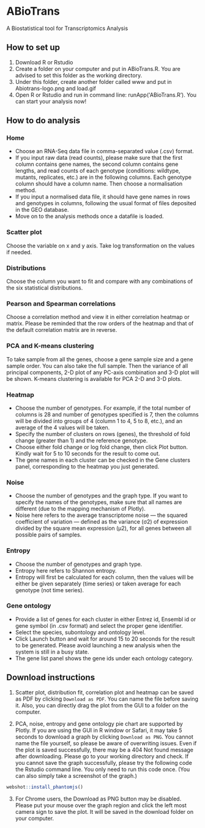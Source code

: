 # ABioTrans
A Biostatistical tool for Transcriptomics Analysis

## How to set up
1. Download R or Rstudio
2. Create a folder on your computer and put in ABioTrans.R. You are advised to set this folder as the working directory. 
3. Under this folder, create another folder called www and put in Abiotrans-logo.png and load.gif
4. Open R or Rstudio and run in command line: runApp('ABioTrans.R’). You can start your analysis now!

## How to do analysis
### Home
* Choose an RNA-Seq data file in comma-separated value (.csv) format. 
* If you input raw data (read counts), please make sure that the first column contains gene names, the second column contains gene lengths, and read counts of each genotype (conditions: wildtype, mutants, replicates, etc.) are in the following columns. Each genotype column should have a column name. Then choose a normalisation method.
* If you input a normalised data file, it should have gene names in rows and genotypes in columns, following the usual format of files deposited in the GEO database. 
* Move on to the analysis methods once a datafile is loaded.

### Scatter plot
 Choose the variable on x and y axis. Take log transformation on the values if needed.

### Distributions
 Choose the column you want to fit and compare with any combinations of the six statistical distributions. 

### Pearson and Spearman correlations
 Choose a correlation method and view it in either correlation heatmap or matrix. Please be reminded that the row orders of the heatmap and that of the default correlation matrix are in reverse.

### PCA and K-means clustering
 To take sample from all the genes, choose a gene sample size and a gene sample order. You can also take the full sample. Then the variance of all principal components,  2-D plot of any PC-axis combination and 3-D plot will be shown. K-means clustering is available for PCA 2-D and 3-D plots.

### Heatmap
* Choose the number of genotypes. For example, if the total number of columns is 28 and number of genotypes specified is 7, then the columns will be divided into groups of 4 (column 1 to 4, 5 to 8, etc.), and an average of the 4 values will be taken. 
* Specify the number of clusters on rows (genes), the threshold of fold change (greater than 1) and the reference genotype.
* Choose either fold change or log fold change, then click Plot button. Kindly wait for 5 to 10 seconds for the result to come out. 
* The gene names in each cluster can be checked in the Gene clusters panel, corresponding to the heatmap you just generated.

### Noise
* Choose the number of genotypes and the graph type. If you want to specify the names of the genotypes, make sure that all names are different (due to the mapping mechanism of Plotly). 
* Noise here refers to the average transcriptome noise — the squared coefficient of variation — defined as the variance (σ2) of expression divided by the square mean expression (μ2), for all genes between all possible pairs of samples. 

### Entropy
* Choose the number of genotypes and graph type.
* Entropy here refers to Shannon entropy.
* Entropy will first be calculated for each column, then the values will be either be given separately (time series) or taken average for each genotype (not time series). 

### Gene ontology
* Provide a list of genes for each cluster in either Entrez id, Ensembl id or gene symbol (in .csv format) and select the proper gene identifier.
* Select the species, subontology and ontology level.
* Click Launch button and wait for around 15 to 20 seconds for the result to be generated. Please avoid launching a new analysis when the system is still in a busy state. 
* The gene list panel shows the gene ids under each ontology category. 

## Download instructions
1. Scatter plot, distribution fit, correlation plot and heatmap can be saved as PDF by clicking `Download as PDF`. You can name the file before saving it. Also, you can directly drag the plot from the GUI to a folder on the computer.

2. PCA, noise, entropy and gene ontology pie chart are supported by Plotly. If you are using the GUI in R window or Safari, it may take 5 seconds to download a graph by clicking `Download as PNG`. You cannot name the file yourself, so please be aware of overwriting issues. Even if the plot is saved successfully, there may be a 404 Not found message after downloading. Please go to your working directory and check. If you cannot save the graph successfully, please try the following code the Rstudio command line. You only need to run this code once. (You can also simply take a screenshot of the graph.)
```R
webshot::install_phantomjs()
```
3. For Chrome users, the Download as PNG button may be disabled. Please put your mouse over the graph region and click the left most camera sign to save the plot. It will be saved in the download folder on your computer. 
